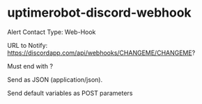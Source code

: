 # uptimerobot-discord-webhook

Alert Contact Type: Web-Hook

URL to Notify: https://discordapp.com/api/webhooks/CHANGEME/CHANGEME?

Must end with ?

 Send as JSON (application/json).
 
 Send default variables as POST parameters
